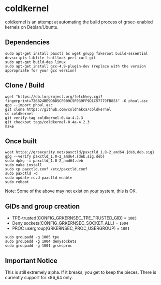 coldkernel 
==========
coldkernel is an attempt at automating the build process of grsec-enabled kernels on Debian/Ubuntu. 

Dependencies
------------
```
sudo apt-get install paxctl bc wget gnupg fakeroot build-essential devscripts libfile-fcntllock-perl curl git
sudo apt-get build-dep linux
sudo apt-get install gcc-4.9-plugin-dev (replace with the version appropriate for your gcc version)
```

Clone / Build
-------------
```
wget "https://db.torproject.org/fetchkey.cgi?fingerprint=726824BE9D8D5CF009C5F039FF9D1C57779FB883" -O phoul.asc
gpg --import phoul.asc
git clone https://github.com/coldhakca/coldkernel
cd coldkernel
git verify-tag coldkernel-0.4a-4.2.3
git checkout tags/coldkernel-0.4a-4.2.3
make
```

Once built
----------
```
wget https://grsecurity.net/paxctld/paxctld_1.0-2_amd64.{deb,deb.sig}
gpg --verify paxctld_1.0-2_amd64.{deb.sig,deb}
sudo dpkg -i paxctld_1.0-2_amd64.deb
sudo make install
sudo cp paxctld.conf /etc/paxctld.conf
sudo paxctld -d
sudo update-rc.d paxctld enable
sudo reboot
```
Note: Some of the above may not exist on your system, this is OK.

GIDs and group creation
-----------------------
* TPE-trusted(CONFIG_GRKERNSEC_TPE_TRUSTED_GID) = ```1005```
* Deny sockets(CONFIG_GRKERNSEC_SOCKET_ALL)  = ```1004```
* PROC usergroup(GRKERNSEC_PROC_USERGROUP) = ```1001```

```
sudo groupadd -g 1005 tpe
sudo groupadd -g 1004 denysockets
sudo groupadd -g 1001 grsecproc
```

Important Notice
-----------------
This is still extremely alpha. If it breaks, you get to keep the pieces. There is currently support for x86_64 only.

